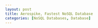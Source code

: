 ```yaml
---
layout: post
title: Aerospike, Fastest NoSQL Database
categories: [NoSQL Databases, Database]
---
```

